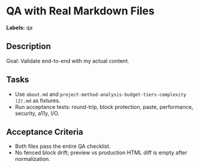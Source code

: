 # QA with Real Markdown Files

**Labels:** qa

## Description

Goal: Validate end-to-end with my actual content.

## Tasks

- Use `about.md` and `project-method-analysis-budget-tiers-complexity (2).md` as fixtures.
- Run acceptance tests: round-trip, block protection, paste, performance, security, a11y, I/O.

## Acceptance Criteria

- Both files pass the entire QA checklist.
- No fenced block drift; preview vs production HTML diff is empty after normalization.
